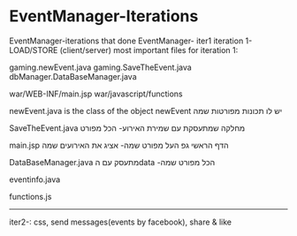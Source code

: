 EventManager-Iterations
=======================

EventManager-iterations that done
EventManager-
iter1 iteration 1- LOAD/STORE (client/server) most important files for iteration 1: 

gaming.newEvent.java gaming.SaveTheEvent.java dbManager.DataBaseManager.java

war/WEB-INF/main.jsp war/javascript/functions

newEvent.java is the class of the object newEvent יש לו תכונות מפורטות שמה

SaveTheEvent.java מחלקה שמתעסקת עם שמירת האירוע- הכל מפורט

main.jsp הדף הראשי גפ העל מפורט שמה- אציג את האירועים שמה

DataBaseManager.java מתעסק עם הdata -הכל מפורט שמה

eventinfo.java

functions.js


---------------------------------
iter2-:  css, send messages(events by facebook), share & like 
